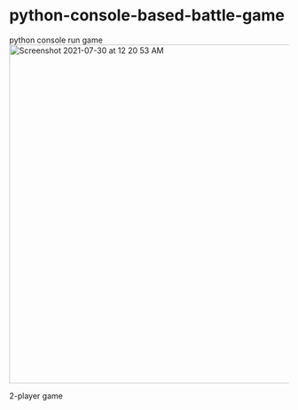 # python-console-based-battle-game
python console run game
<img width="612" alt="Screenshot 2021-07-30 at 12 20 53 AM" src="https://user-images.githubusercontent.com/57830101/127549620-a02f380c-6fa7-4160-9ac3-ed4b87b2aa8d.png">

2-player game
